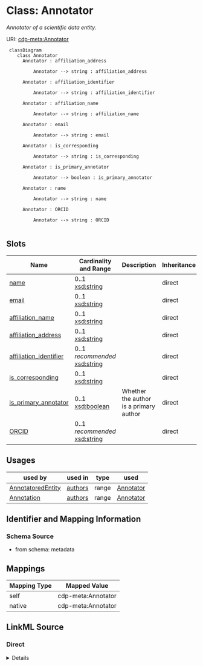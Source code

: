 # Class: Annotator


_Annotator of a scientific data entity._





URI: [cdp-meta:Annotator](metadataAnnotator)




```mermaid
 classDiagram
    class Annotator
      Annotator : affiliation_address

          Annotator --> string : affiliation_address

      Annotator : affiliation_identifier

          Annotator --> string : affiliation_identifier

      Annotator : affiliation_name

          Annotator --> string : affiliation_name

      Annotator : email

          Annotator --> string : email

      Annotator : is_corresponding

          Annotator --> string : is_corresponding

      Annotator : is_primary_annotator

          Annotator --> boolean : is_primary_annotator

      Annotator : name

          Annotator --> string : name

      Annotator : ORCID

          Annotator --> string : ORCID


```




<!-- no inheritance hierarchy -->


## Slots

| Name | Cardinality and Range | Description | Inheritance |
| ---  | --- | --- | --- |
| [name](name.md) | 0..1 <br/> [xsd:string](http://www.w3.org/2001/XMLSchema#string) |  | direct |
| [email](email.md) | 0..1 <br/> [xsd:string](http://www.w3.org/2001/XMLSchema#string) |  | direct |
| [affiliation_name](affiliation_name.md) | 0..1 <br/> [xsd:string](http://www.w3.org/2001/XMLSchema#string) |  | direct |
| [affiliation_address](affiliation_address.md) | 0..1 <br/> [xsd:string](http://www.w3.org/2001/XMLSchema#string) |  | direct |
| [affiliation_identifier](affiliation_identifier.md) | 0..1 _recommended_ <br/> [xsd:string](http://www.w3.org/2001/XMLSchema#string) |  | direct |
| [is_corresponding](is_corresponding.md) | 0..1 <br/> [xsd:string](http://www.w3.org/2001/XMLSchema#string) |  | direct |
| [is_primary_annotator](is_primary_annotator.md) | 0..1 <br/> [xsd:boolean](http://www.w3.org/2001/XMLSchema#boolean) | Whether the author is a primary author | direct |
| [ORCID](ORCID.md) | 0..1 _recommended_ <br/> [xsd:string](http://www.w3.org/2001/XMLSchema#string) |  | direct |





## Usages

| used by | used in | type | used |
| ---  | --- | --- | --- |
| [AnnotatoredEntity](AnnotatoredEntity.md) | [authors](authors.md) | range | [Annotator](Annotator.md) |
| [Annotation](Annotation.md) | [authors](authors.md) | range | [Annotator](Annotator.md) |






## Identifier and Mapping Information







### Schema Source


* from schema: metadata





## Mappings

| Mapping Type | Mapped Value |
| ---  | ---  |
| self | cdp-meta:Annotator |
| native | cdp-meta:Annotator |





## LinkML Source

<!-- TODO: investigate https://stackoverflow.com/questions/37606292/how-to-create-tabbed-code-blocks-in-mkdocs-or-sphinx -->

### Direct

<details>
```yaml
name: Annotator
description: Annotator of a scientific data entity.
from_schema: metadata
attributes:
  name:
    name: name
    from_schema: metadata
    exact_mappings:
    - cdp-common:author_name
    alias: name
    owner: Annotator
    domain_of:
    - Author
    - Annotator
    - Organism
    - Tissue
    - CellType
    - CellStrain
    - CellComponent
    - AnnotationObject
    range: string
    inlined: true
    inlined_as_list: true
  email:
    name: email
    from_schema: metadata
    exact_mappings:
    - cdp-common:author_email
    alias: email
    owner: Annotator
    domain_of:
    - Author
    - Annotator
    range: string
    inlined: true
    inlined_as_list: true
  affiliation_name:
    name: affiliation_name
    from_schema: metadata
    exact_mappings:
    - cdp-common:author_affiliation_name
    alias: affiliation_name
    owner: Annotator
    domain_of:
    - Author
    - Annotator
    range: string
    inlined: true
    inlined_as_list: true
  affiliation_address:
    name: affiliation_address
    from_schema: metadata
    exact_mappings:
    - cdp-common:author_affiliation_address
    alias: affiliation_address
    owner: Annotator
    domain_of:
    - Author
    - Annotator
    range: string
    inlined: true
    inlined_as_list: true
  affiliation_identifier:
    name: affiliation_identifier
    from_schema: metadata
    exact_mappings:
    - cdp-common:affiliation_identifier
    alias: affiliation_identifier
    owner: Annotator
    domain_of:
    - Author
    - Annotator
    range: string
    recommended: true
    inlined: true
    inlined_as_list: true
  is_corresponding:
    name: is_corresponding
    from_schema: metadata
    exact_mappings:
    - cdp-common:author_corresponding_author_status
    alias: is_corresponding
    owner: Annotator
    domain_of:
    - Author
    - Annotator
    range: string
    inlined: true
    inlined_as_list: true
  is_primary_annotator:
    name: is_primary_annotator
    description: Whether the author is a primary author.
    from_schema: metadata
    exact_mappings:
    - cdp-common:author_primary_author_status
    rank: 1000
    alias: is_primary_annotator
    owner: Annotator
    domain_of:
    - Annotator
    range: boolean
    inlined: true
    inlined_as_list: true
  ORCID:
    name: ORCID
    from_schema: metadata
    exact_mappings:
    - cdp-common:orcid
    alias: ORCID
    owner: Annotator
    domain_of:
    - Author
    - Annotator
    range: string
    recommended: true
    inlined: true
    inlined_as_list: true

```
</details>

### Induced

<details>
```yaml
name: Annotator
description: Annotator of a scientific data entity.
from_schema: metadata
attributes:
  name:
    name: name
    from_schema: metadata
    exact_mappings:
    - cdp-common:author_name
    alias: name
    owner: Annotator
    domain_of:
    - Author
    - Annotator
    - Organism
    - Tissue
    - CellType
    - CellStrain
    - CellComponent
    - AnnotationObject
    range: string
    inlined: true
    inlined_as_list: true
  email:
    name: email
    from_schema: metadata
    exact_mappings:
    - cdp-common:author_email
    alias: email
    owner: Annotator
    domain_of:
    - Author
    - Annotator
    range: string
    inlined: true
    inlined_as_list: true
  affiliation_name:
    name: affiliation_name
    from_schema: metadata
    exact_mappings:
    - cdp-common:author_affiliation_name
    alias: affiliation_name
    owner: Annotator
    domain_of:
    - Author
    - Annotator
    range: string
    inlined: true
    inlined_as_list: true
  affiliation_address:
    name: affiliation_address
    from_schema: metadata
    exact_mappings:
    - cdp-common:author_affiliation_address
    alias: affiliation_address
    owner: Annotator
    domain_of:
    - Author
    - Annotator
    range: string
    inlined: true
    inlined_as_list: true
  affiliation_identifier:
    name: affiliation_identifier
    from_schema: metadata
    exact_mappings:
    - cdp-common:affiliation_identifier
    alias: affiliation_identifier
    owner: Annotator
    domain_of:
    - Author
    - Annotator
    range: string
    recommended: true
    inlined: true
    inlined_as_list: true
  is_corresponding:
    name: is_corresponding
    from_schema: metadata
    exact_mappings:
    - cdp-common:author_corresponding_author_status
    alias: is_corresponding
    owner: Annotator
    domain_of:
    - Author
    - Annotator
    range: string
    inlined: true
    inlined_as_list: true
  is_primary_annotator:
    name: is_primary_annotator
    description: Whether the author is a primary author.
    from_schema: metadata
    exact_mappings:
    - cdp-common:author_primary_author_status
    rank: 1000
    alias: is_primary_annotator
    owner: Annotator
    domain_of:
    - Annotator
    range: boolean
    inlined: true
    inlined_as_list: true
  ORCID:
    name: ORCID
    from_schema: metadata
    exact_mappings:
    - cdp-common:orcid
    alias: ORCID
    owner: Annotator
    domain_of:
    - Author
    - Annotator
    range: string
    recommended: true
    inlined: true
    inlined_as_list: true

```
</details>
